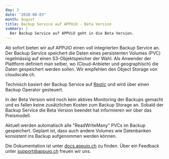 ```yaml
---
day: 3
date: "2018-08-03"
month: August
title: Backup Service auf APPUiO - Beta Version
summary: |
  Der Backup Service auf APPUiO geht in die Beta Version.
---
```

Ab sofort bieten wir auf APPUiO einen voll integrierten Backup Service an. Der Backup Service speichert die Daten eines persistenten Volumes (PVC) regelmässig auf einen S3-Objektspeicher der Wahl. Als Anwender der Plattform definiert man selber, wo (Cloud-Anbieter und geographisch) die Daten gespeichert werden sollen. Wir empfehlen den Object Storage von cloudscale.ch.

Technisch basiert der Backup Service auf [Restic](https://restic.net/) und wird über einen Backup Operator gesteuert.

In der Beta Version wird noch kein aktives Monitoring der Backups gemacht und es fallen keine zusätzlichen Kosten zum Backup Storage an. Sobald der Backup Service die Beta Version beendet hat informieren wir über das Preismodell.

Aktuell werden automatisch alle "ReadWriteMany" PVCs im Backup gespeichert. Geplant ist, dass auch andere Volumes wie Datenbanken konsistent ins Backup aufgenommen werden können.

Die Dokumentation ist unter [docs.appuio.ch](https://docs.appuio.ch/en/latest/baas.html) zu finden. Über ein Feedback unter [support@appuio.ch](support@appuio.ch) freuen wir uns.


